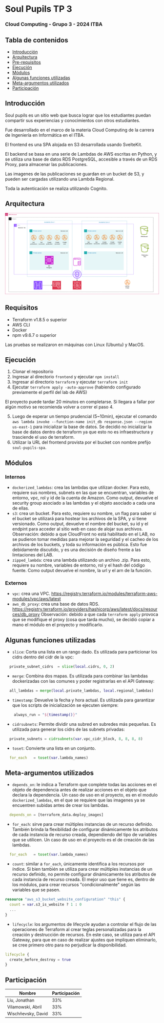 # Soul Pupils TP 3 
### Cloud Computing - Grupo 3 - 2024 ITBA

## Tabla de contenidos
- [Introducción](#introducción)
- [Arquitectura](#arquitectura)
- [Pre-requisitos](#pre-requisitos)
- [Ejecución](#ejecución)
- [Módulos](#módulos)
- [Algunas funciones utilizadas](#algunas-funciones-utilizadas)
- [Meta-argumentos utilizados](#meta-argumentos-utilizados)
- [Participación](#participación)

## Introducción
Soul pupils es un sitio web que busca lograr que los estudiantes puedan compartir sus experiencias y conocimientos con otros estudiantes.

Fue desarrollado en el marco de la materia Cloud Computing de la carrera de Ingeniería en Informática en el ITBA.

El frontend es una SPA alojada en S3 desarrollada usando SvelteKit.

El backend se basa en una serie de Lambdas de AWS escritas en Python, y se utiliza una base de datos RDS PostgreSQL, accesible a través de un RDS Proxy, para almacenar las publicaciones.

Las imagenes de las publicaciones se guardan en un bucket de S3, y pueden ser cargadas utilizando una Lambda Regional.

Toda la autenticación se realiza utilizando Cognito.

## Arquitectura
![Arquitectura](architecture/Architecture.png)

## Requisitos
- Terraform v1.8.5 o superior
- AWS CLI
- Docker
- npm v9.6.7 o superior

Las pruebas se realizaron en máquinas con Linux (Ubuntu) y MacOS.

## Ejecución
1. Clonar el repositorio
2. Ingresar al directorio `frontend` y ejecutar `npm install`
3. Ingresar al directorio `terraform` y ejecutar `terraform init`
4. Ejecutar `terraform apply -auto-approve` (habiendo configurado previamente el perfil del lab de AWS)

El proyecto puede tardar 20 minutos en completarse.
Si llegara a fallar por algún motivo se recomienda volver a correr el paso 4.

5. Luego de esperar un tiempo prudencial (5~10min), ejecutar el comando `aws lambda invoke --function-name init_db response.json --region us-east-1` para inicializar la base de datos. Se decidió no inicializar la base de datos dentro de terraform ya que esto no es infraestructura y trasciende el uso de terraform.
6. Utilizar la URL del frontend provista por el bucket con nombre prefijo `soul-pupils-spa`.


## Módulos
### Internos
- `dockerized_lambdas`: crea las lambdas que utilizan docker. Para esto, requiere sus nombres, subnets en las que se encuentran, variables de entorno, vpc, rol y id de la cuenta de Amazon. Como output, devuelve el security group asociado a las lambdas y el objeto asociado a cada una de ellas.
- `s3`: crea un bucket. Para esto, requiere su nombre, un flag para saber si el bucket se utilizará para hostear los archivos de la SPA, y si tiene versionado. Como output, devuelve el nombre del bucket, su id y el endpint para acceder al sitio web en caso de alojar sus archivos. 
Observación: debido a que CloudFront no está habilitado en el LAB, no se pudieron tomar medidas para mejorar la seguridad y el cacheo de los archivos de los buckets, y toda su información es pública. Esto fue debidamente discutido, y es una decisión de diseño frente a las limtaciones del LAB.
- `zipped_lambda`: crea una lambda utilizando un archivo .zip. Para esto, requiere su nombre, variables de entorno, rol y el hash del código fuente. Como output devuelve el nombre, la url y el arn de la función.
### Externos
- `vpc`: crea una VPC. https://registry.terraform.io/modules/terraform-aws-modules/vpc/aws/latest
- `aws_db_proxy`: crea una base de datos RDS. https://registry.terraform.io/providers/hashicorp/aws/latest/docs/resources/db_proxy
Observación: debido a que cada `terraform apply` provoca que se modifique el proxy (cosa que tarda mucho), se decidió copiar a mano el módulo en el proyecto y modificarlo.


## Algunas funciones utilizadas
- `slice`: Corta una lista en un rango dado. Es utilizada para particionar los cidrs dentro del cidr de la vpc:
```tf
  private_subnet_cidrs  = slice(local.cidrs, 0, 2)
```
- `merge`: Combina dos mapas. Es utilizada para combinar las lambdas dockerizadas con las comunes y poder registrarlas en el API Gateway:
```tf
  all_lambdas = merge(local.private_lambdas, local.regional_lambdas)
```
- `timestamp`: Devuelve la fecha y hora actual. Es utilizada para garantizar que los scripts de inicialización se ejecuten siempre:
```tf
    always_run = "${timestamp()}" 
```
- `cidrsubnets`: Permite dividir una subred en subredes más pequeñas. Es utilizada para generar los cidrs de las subnets privadas:
```tf
  private_subnets = cidrsubnets(var.vpc_cidr_block, 8, 8, 8, 8)
```
- `toset`: Convierte una lista en un conjunto.
```tf
  for_each   = toset(var.lambda_names)
```


## Meta-argumentos utilizados
- `depends_on`: le indica a Terraform que complete todas las acciones en el objeto de dependencia antes de realizar acciones en el objeto que declara la dependencia.
Un caso de uso en el proyecto, es en el modulo `dockerized_lambdas`, en el que se requiere que las imagenes ya se encuentren subidas antes de crear los lambdas.
```tf
  depends_on = [terraform_data.deploy_images]
```

- `for_each`: sirve para crear múltiples instancias de un recurso definido. También brinda la flexibilidad de configurar dinámicamente los atributos de cada instancia de recurso creada, dependiendo del tipo de variables que se utilicen.
Un caso de uso en el proyecto es el de creación de las lambdas.
```tf
  for_each   = toset(var.lambda_names)
```

- `count`: similar a `for_each`, únicamente identifica a los recursos por índice. Si bien también se utiliza para crear múltiples instancias de un recurso definido, no permite configurar dinámicamente los atributos de cada instancia de recurso creada. El mejor uso que tiene es, dentro de los módulos, para crear recursos "condicionalmente" según las variables que se pasen.
```tf
resource "aws_s3_bucket_website_configuration" "this" {
  count = var.s3_is_website ? 1 : 0
  ...
}
```

- `lifecycle`: los argumentos de lifecycle ayudan a controlar el flujo de las operaciones de Terraform al crear teglas personalizadas para la creación y destrucción de recursos. En este caso, se utiliza para el API Gateway, para que en caso de realizar ajustes que impliquen eliminarlo, se cree primero otro para no perjudicar la disponibilidad.
```tf
lifecycle {
  create_before_destroy = true
}
```

## Participación
| Nombre | Participación |
| ------ | ------------- |
| Liu, Jonathan | 33% |
| Vilamowski, Abril | 33% |
| Wischñevsky, David | 33% |

